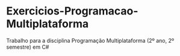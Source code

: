 # Exercicios-Programacao-Multiplataforma
Trabalho para a disciplina Programação Multiplataforma (2º ano, 2º semestre) em C#
